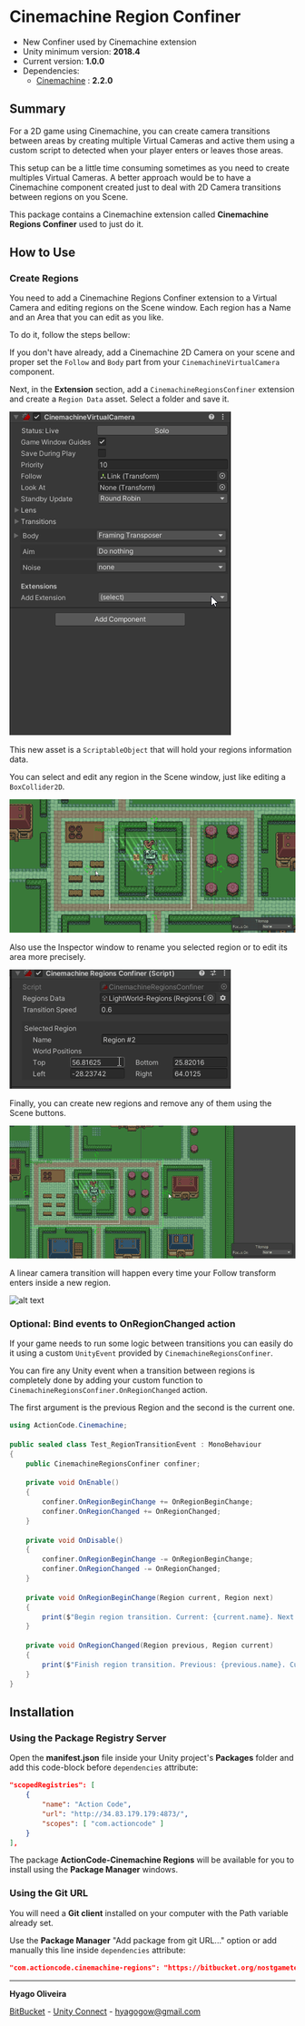 # Cinemachine Region Confiner #

* New Confiner used by Cinemachine extension
* Unity minimum version: **2018.4**
* Current version: **1.0.0**
* Dependencies:
    - [Cinemachine](https://docs.unity3d.com/Packages/com.unity.cinemachine@2.2/changelog/CHANGELOG.html) : **2.2.0**

## Summary

For a 2D game using Cinemachine, you can create camera transitions between areas by creating multiple Virtual Cameras and active them using a custom script to detected when your player enters or leaves those areas. 

This setup can be a little time consuming sometimes as you need to create multiples Virtual Cameras. A better approach would be to have a Cinemachine component created just to deal with 2D Camera transitions between regions on you Scene.

This package contains a Cinemachine extension called **Cinemachine Regions Confiner** used to just do it.

## How to Use

### Create Regions

You need to add a Cinemachine Regions Confiner extension to a Virtual Camera and editing regions on the Scene window. Each region has a Name and an Area that you can edit as you like.

To do it, follow the steps bellow: 

If you don't have already, add a Cinemachine 2D Camera on your scene and proper set the ```Follow``` and ```Body``` part from your ```CinemachineVirtualCamera``` component.

Next, in the **Extension** section, add a ```CinemachineRegionsConfiner``` extension and create a ```Region Data``` asset. Select a folder and save it.

![alt text][cinemachine-regions-confiner]

This new asset is a ```ScriptableObject``` that will hold your regions information data. 

You can select and edit any region in the Scene window, just like editing a ```BoxCollider2D```.

![alt text][edit-region]

Also use the Inspector window to rename you selected region or to edit its area more precisely.

![alt text][edit-world-position-region]

Finally, you can create new regions and remove any of them using the Scene buttons.

![alt text][add-remove-region]

A linear camera transition will happen every time your Follow transform enters inside a new region.

![alt text][showcase]

### Optional: Bind events to OnRegionChanged action

If your game needs to run some logic between transitions you can easily do it using a custom ```UnityEvent``` provided by ```CinemachineRegionsConfiner```.

You can fire any Unity event when a transition between regions is completely done by adding your custom function to ```CinemachineRegionsConfiner.OnRegionChanged``` action.

The first argument is the previous Region and the second is the current one.

```csharp
using ActionCode.Cinemachine;

public sealed class Test_RegionTransitionEvent : MonoBehaviour
{
    public CinemachineRegionsConfiner confiner;

    private void OnEnable()
    {
        confiner.OnRegionBeginChange += OnRegionBeginChange;
        confiner.OnRegionChanged += OnRegionChanged;
    }

    private void OnDisable()
    {
        confiner.OnRegionBeginChange -= OnRegionBeginChange;
        confiner.OnRegionChanged -= OnRegionChanged;
    }

    private void OnRegionBeginChange(Region current, Region next)
    {
        print($"Begin region transition. Current: {current.name}. Next: {next.name}");
    }

    private void OnRegionChanged(Region previous, Region current)
    {
        print($"Finish region transition. Previous: {previous.name}. Current: {current.name}");
    }
}
```

## Installation

### Using the Package Registry Server

Open the **manifest.json** file inside your Unity project's **Packages** folder and add this code-block before `dependencies` attribute:

```json
"scopedRegistries": [ 
    { 
        "name": "Action Code", 
        "url": "http://34.83.179.179:4873/", 
        "scopes": [ "com.actioncode" ] 
    } 
],
```

The package **ActionCode-Cinemachine Regions** will be available for you to install using the **Package Manager** windows.

### Using the Git URL

You will need a **Git client** installed on your computer with the Path variable already set. 

Use the **Package Manager** "Add package from git URL..." option or add manually this line inside `dependencies` attribute: 

```json
"com.actioncode.cinemachine-regions": "https://bitbucket.org/nostgameteam/cinemachine-regions.git"
```

---

**Hyago Oliveira**

[BitBucket](https://bitbucket.org/HyagoGow/) -
[Unity Connect](https://connect.unity.com/u/hyago-oliveira) -
<hyagogow@gmail.com>

[cinemachine-regions-confiner]: /Documentation~/add-cinemachine-regions-confiner.gif "Adding a Cinemachine Regions Confiner extension"
[edit-region]: /Documentation~/edit-region.gif "Editing regions"
[add-remove-region]: /Documentation~/add-remove-region.gif "Adding and removing regions"
[edit-world-position-region]: /Documentation~/edit-world-position-region.gif "Editing region using World Position"
[showcase]: /Documentation~/showcase.gif "Showcase"